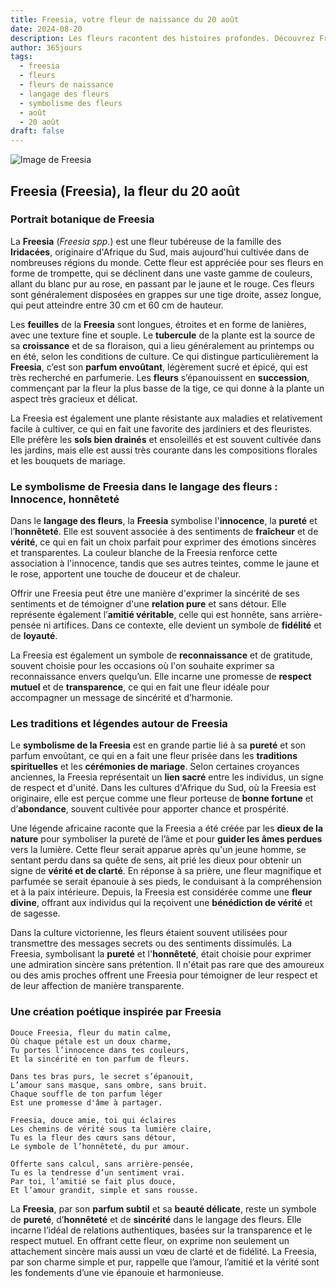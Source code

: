 ```yaml
---
title: Freesia, votre fleur de naissance du 20 août
date: 2024-08-20
description: Les fleurs racontent des histoires profondes. Découvrez Freesia, votre fleur de naissance du 20 août, ses symboles et récits fascinants. Plongez dans sa signification et son langage unique dans l'art floral.
author: 365jours
tags:
  - freesia
  - fleurs
  - fleurs de naissance
  - langage des fleurs
  - symbolisme des fleurs
  - août
  - 20 août
draft: false
---
```



![Image de Freesia](https://cdn.pixabay.com/photo/2019/10/04/22/30/flower-4526658_1280.jpg#center)


## Freesia (Freesia), la fleur du 20 août

### Portrait botanique de Freesia

La **Freesia** (_Freesia spp._) est une fleur tubéreuse de la famille des **Iridacées**, originaire d'Afrique du Sud, mais aujourd'hui cultivée dans de nombreuses régions du monde. Cette fleur est appréciée pour ses fleurs en forme de trompette, qui se déclinent dans une vaste gamme de couleurs, allant du blanc pur au rose, en passant par le jaune et le rouge. Ces fleurs sont généralement disposées en grappes sur une tige droite, assez longue, qui peut atteindre entre 30 cm et 60 cm de hauteur.

Les **feuilles** de la **Freesia** sont longues, étroites et en forme de lanières, avec une texture fine et souple. Le **tubercule** de la plante est la source de sa **croissance** et de sa floraison, qui a lieu généralement au printemps ou en été, selon les conditions de culture. Ce qui distingue particulièrement la **Freesia**, c’est son **parfum envoûtant**, légèrement sucré et épicé, qui est très recherché en parfumerie. Les **fleurs** s’épanouissent en **succession**, commençant par la fleur la plus basse de la tige, ce qui donne à la plante un aspect très gracieux et délicat.

La Freesia est également une plante résistante aux maladies et relativement facile à cultiver, ce qui en fait une favorite des jardiniers et des fleuristes. Elle préfère les **sols bien drainés** et ensoleillés et est souvent cultivée dans les jardins, mais elle est aussi très courante dans les compositions florales et les bouquets de mariage.

### Le symbolisme de Freesia dans le langage des fleurs : Innocence, honnêteté

Dans le **langage des fleurs**, la **Freesia** symbolise l'**innocence**, la **pureté** et l’**honnêteté**. Elle est souvent associée à des sentiments de **fraîcheur** et de **vérité**, ce qui en fait un choix parfait pour exprimer des émotions sincères et transparentes. La couleur blanche de la Freesia renforce cette association à l'innocence, tandis que ses autres teintes, comme le jaune et le rose, apportent une touche de douceur et de chaleur.

Offrir une Freesia peut être une manière d'exprimer la sincérité de ses sentiments et de témoigner d'une **relation pure** et sans détour. Elle représente également l’**amitié véritable**, celle qui est honnête, sans arrière-pensée ni artifices. Dans ce contexte, elle devient un symbole de **fidélité** et de **loyauté**.

La Freesia est également un symbole de **reconnaissance** et de gratitude, souvent choisie pour les occasions où l'on souhaite exprimer sa reconnaissance envers quelqu’un. Elle incarne une promesse de **respect mutuel** et de **transparence**, ce qui en fait une fleur idéale pour accompagner un message de sincérité et d’harmonie.

### Les traditions et légendes autour de Freesia

Le **symbolisme de la Freesia** est en grande partie lié à sa **pureté** et son parfum envoûtant, ce qui en a fait une fleur prisée dans les **traditions spirituelles** et les **cérémonies de mariage**. Selon certaines croyances anciennes, la Freesia représentait un **lien sacré** entre les individus, un signe de respect et d'unité. Dans les cultures d'Afrique du Sud, où la Freesia est originaire, elle est perçue comme une fleur porteuse de **bonne fortune** et d’**abondance**, souvent cultivée pour apporter chance et prospérité.

Une légende africaine raconte que la Freesia a été créée par les **dieux de la nature** pour symboliser la pureté de l’âme et pour **guider les âmes perdues** vers la lumière. Cette fleur serait apparue après qu'un jeune homme, se sentant perdu dans sa quête de sens, ait prié les dieux pour obtenir un signe de **vérité et de clarté**. En réponse à sa prière, une fleur magnifique et parfumée se serait épanouie à ses pieds, le conduisant à la compréhension et à la paix intérieure. Depuis, la Freesia est considérée comme une **fleur divine**, offrant aux individus qui la reçoivent une **bénédiction de vérité** et de sagesse.

Dans la culture victorienne, les fleurs étaient souvent utilisées pour transmettre des messages secrets ou des sentiments dissimulés. La Freesia, symbolisant la **pureté** et l'**honnêteté**, était choisie pour exprimer une admiration sincère sans prétention. Il n'était pas rare que des amoureux ou des amis proches offrent une Freesia pour témoigner de leur respect et de leur affection de manière transparente.

### Une création poétique inspirée par Freesia

```
Douce Freesia, fleur du matin calme,
Où chaque pétale est un doux charme,
Tu portes l’innocence dans tes couleurs,
Et la sincérité en ton parfum de fleurs.

Dans tes bras purs, le secret s’épanouit,
L’amour sans masque, sans ombre, sans bruit.
Chaque souffle de ton parfum léger
Est une promesse d'âme à partager.

Freesia, douce amie, toi qui éclaires
Les chemins de vérité sous ta lumière claire,
Tu es la fleur des cœurs sans détour,
Le symbole de l’honnêteté, du pur amour.

Offerte sans calcul, sans arrière-pensée,
Tu es la tendresse d’un sentiment vrai.
Par toi, l’amitié se fait plus douce,
Et l’amour grandit, simple et sans rousse.
```

La **Freesia**, par son **parfum subtil** et sa **beauté délicate**, reste un symbole de **pureté**, d’**honnêteté** et de **sincérité** dans le langage des fleurs. Elle incarne l’idéal de relations authentiques, basées sur la transparence et le respect mutuel. En offrant cette fleur, on exprime non seulement un attachement sincère mais aussi un vœu de clarté et de fidélité. La Freesia, par son charme simple et pur, rappelle que l’amour, l’amitié et la vérité sont les fondements d’une vie épanouie et harmonieuse.